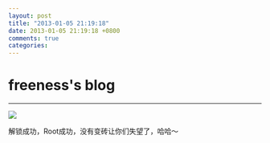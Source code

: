 ```yaml
---
layout: post
title: "2013-01-05 21:19:18"
date: 2013-01-05 21:19:18 +0800
comments: true
categories: 
---
```


# freeness's blog

----------

![](http://okqmqrbgo.bkt.clouddn.com/201301052119181.jpg)

>
解锁成功，Root成功，没有变砖让你们失望了，哈哈～